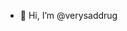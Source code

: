 - 👋 Hi, I’m @verysaddrug


<!---
![](http://github-profile-summary-cards.vercel.app/api/cards/profile-details?username=verysaddrug&theme=calm)
--->
